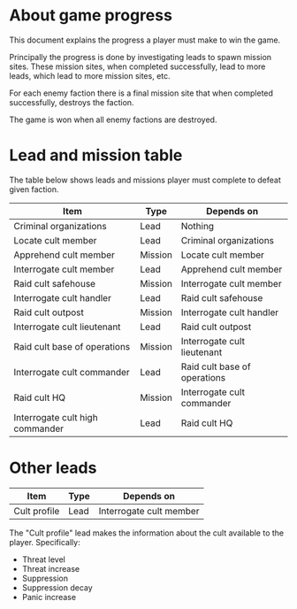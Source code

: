 # About game progress

This document explains the progress a player must make to win the game.

Principally the progress is done by investigating leads to spawn mission sites.
These mission sites, when completed successfully, lead to more leads, which lead to more mission sites, etc.

For each enemy faction there is a final mission site that when completed successfully, destroys the faction.

The game is won when all enemy factions are destroyed.

# Lead and mission table

The table below shows leads and missions player must complete to defeat given faction.

| Item                            | Type    | Depends on                  |
|---------------------------------|---------|-----------------------------|
| Criminal organizations          | Lead    | Nothing                     |
| Locate cult member              | Lead    | Criminal organizations      |
| Apprehend cult member           | Mission | Locate cult member          |
| Interrogate cult member         | Lead    | Apprehend cult member       |
| Raid cult safehouse             | Mission | Interrogate cult member     |
| Interrogate cult handler        | Lead    | Raid cult safehouse         |
| Raid cult outpost               | Mission | Interrogate cult handler    |
| Interrogate cult lieutenant     | Lead    | Raid cult outpost           |
| Raid cult base of operations    | Mission | Interrogate cult lieutenant |
| Interrogate cult commander      | Lead    | Raid cult base of operations|
| Raid cult HQ                    | Mission | Interrogate cult commander  |
| Interrogate cult high commander | Lead    | Raid cult HQ                |

# Other leads

| Item                          | Type    | Depends on                  |
|-------------------------------|---------|-----------------------------|
| Cult profile                  | Lead    | Interrogate cult member     |

The "Cult profile" lead makes the information about the cult available to the player.
Specifically:

- Threat level
- Threat increase
- Suppression
- Suppression decay
- Panic increase
